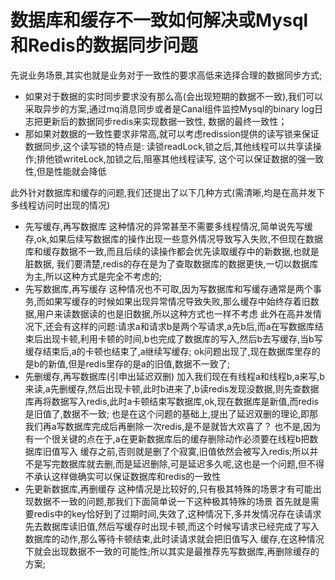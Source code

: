 # 数据库和缓存不一致如何解决或Mysql和Redis的数据同步问题
  先说业务场景,其实也就是业务对于一致性的要求高低来选择合理的数据同步方式;
  - 如果对于数据的实时同步要求没有那么高(会出现短期的数据不一致),我们可以采取异步的方案,通过mq消息同步或者是Canal组件监控Mysql的binary log日志把更新后的数据同步redis来实现数据一致性,
    数据的最终一致性；
  - 那如果对数据的一致性要求非常高,就可以考虑redission提供的读写锁来保证数据同步,这个读写锁的特点是: 读锁readLock,锁之后,其他线程可以共享读操作;排他锁writeLock,加锁之后,阻塞其他线程读写,
    这个可以保证数据的强一致性,但是性能就会降低

  此外针对数据库和缓存的问题,我们还提出了以下几种方式(需清晰,均是在高并发下多线程访问时出现的情况)
  - 先写缓存,再写数据库
      这种情况的异常甚至不需要多线程情况,简单说先写缓存,ok,如果后续写数据库的操作出现一些意外情况导致写入失败,不但现在数据库和缓存数据不一致,而且后续的读操作都会优先读取缓存中的新数据,也就是脏数据,
      我们要清楚,redis的存在是为了查取数据库的数据更快,一切以数据库为主,所以这种方式是完全不考虑的;
  - 先写数据库,再写缓存
      这种情况也不可取,因为写数据库和写缓存通常是两个事务,而如果写缓存的时候如果出现异常情况导致失败,那么缓存中始终存着旧数据,用户来读数据读的也是旧数据,所以这种方式也一样不考虑
      此外在高并发情况下,还会有这样的问题:请求a和请求b是两个写请求,a先b后,而a在写数据库结束后出现卡顿,利用卡顿的时间,b也完成了数据库的写入,然后b去写缓存,当b写缓存结束后,a的卡顿也结束了,a继续写缓存;
    ok问题出现了,现在数据库里存的是b的新值,但是redis里存的是a的旧值,数据不一致了;
  - 先删缓存,再写数据库(引申出延迟双删)
      加入我们现在有线程a和线程b,a来写,b来读,a先删缓存,然后出现卡顿,此时b进来了,b读redis发现没数据,则先查数据库再将数据写入redis,此时a卡顿结束写数据库,ok,现在数据库是新值,而redis是旧值了,数据不一致;
      也是在这个问题的基础上,提出了延迟双删的理论,即那我们再a写数据库完成后再删除一次redis,是不是就皆大欢喜了？ 也不是,因为有一个很关键的点在于,a在更新数据库后的缓存删除动作必须要在线程b把数据库旧值写入
    缓存之前,否则就是删了个寂寞,旧值依然会被写入redis;所以并不是写完数据库就去删,而是延迟删除,可是延迟多久呢,这也是一个问题,但不得不承认这样做确实可以保证数据库和redis的一致性
  - 先更新数据库,再删缓存
      这种情况是比较好的,只有极其特殊的场景才有可能出现数据不一致的问题,那我们下面简单说一下这种极其特殊的场景
      首先就是需要redis中的key恰好到了过期时间,失效了,这种情况下,多并发情况存在读请求先去数据库读旧值,然后写缓存时出现卡顿,而这个时候写请求已经完成了写入数据库的动作,那么等待卡顿结束,此时读请求就会把旧值写入
    缓存,在这种情况下就会出现数据不一致的可能性;所以其实是最推荐先写数据库,再删除缓存的方案;
